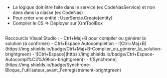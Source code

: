 - La logique doit être faite dans le service (ex CodeNasService) et non dans dans la classe (ex CodeNas)
- Pour créer une entité : UserSercie.Create(entity)
- Compiler le CS => Déployer sur XrmToolBox
<br>
Raccourcis VIsual Studio :
- Ctrl+Maj+B pour compiler ou générer la solution (à confirmer)
- Ctrl+Espace Autocomplétion
- ![Ctrl+Maj+B](https://img.shields.io/badge/Ctrl+Maj+B-Compiler_ou_générer_la_solution-brightgreen)
- ![Ctrl+Espace](https://img.shields.io/badge/Ctrl+Espace-Autocompl%C3%A9tion-brightgreen)-
- ![Synchrone](https://img.shields.io/badge/Synchrone-Bloque_l'utilisateur_avant_l'enregistrement-brightgreen) <br>

